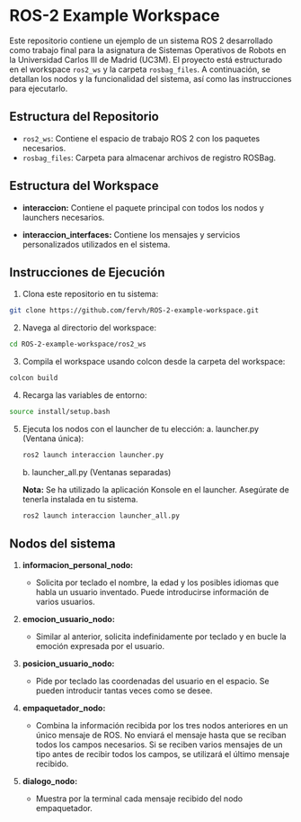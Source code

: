 # ROS-2 Example Workspace

Este repositorio contiene un ejemplo de un sistema ROS 2 desarrollado como trabajo final para la asignatura de Sistemas Operativos de Robots en la Universidad Carlos III de Madrid (UC3M). El proyecto está estructurado en el workspace `ros2_ws` y la carpeta `rosbag_files`. A continuación, se detallan los nodos y la funcionalidad del sistema, así como las instrucciones para ejecutarlo.

## Estructura del Repositorio

- `ros2_ws`: Contiene el espacio de trabajo ROS 2 con los paquetes necesarios.
- `rosbag_files`: Carpeta para almacenar archivos de registro ROSBag.

## Estructura del Workspace

- **interaccion:**
  Contiene el paquete principal con todos los nodos y launchers necesarios.

- **interaccion_interfaces:**
  Contiene los mensajes y servicios personalizados utilizados en el sistema.


## Instrucciones de Ejecución

1. Clona este repositorio en tu sistema:

```bash
git clone https://github.com/fervh/ROS-2-example-workspace.git
```

2. Navega al directorio del workspace:

```bash
cd ROS-2-example-workspace/ros2_ws
```

3. Compila el workspace usando colcon desde la carpeta del workspace:

```bash
colcon build
```

4. Recarga las variables de entorno:

```bash
source install/setup.bash
```

5. Ejecuta los nodos con el launcher de tu elección:
      a. launcher.py (Ventana única):
  
      ```bash
      ros2 launch interaccion launcher.py
      ```
      
      b. launcher_all.py (Ventanas separadas)
   
      **Nota:** Se ha utilizado la aplicación Konsole en el launcher. Asegúrate de tenerla instalada en tu sistema.

      ```bash
      ros2 launch interaccion launcher_all.py
      ```

## Nodos del sistema

1. **informacion_personal_nodo:**
   - Solicita por teclado el nombre, la edad y los posibles idiomas que habla un usuario inventado. Puede introducirse información de varios usuarios.

2. **emocion_usuario_nodo:**
   - Similar al anterior, solicita indefinidamente por teclado y en bucle la emoción expresada por el usuario.

3. **posicion_usuario_nodo:**
   - Pide por teclado las coordenadas del usuario en el espacio. Se pueden introducir tantas veces como se desee.

4. **empaquetador_nodo:**
   - Combina la información recibida por los tres nodos anteriores en un único mensaje de ROS. No enviará el mensaje hasta que se reciban todos los campos necesarios. Si se reciben varios mensajes de un tipo antes de recibir todos los campos, se utilizará el último mensaje recibido.

5. **dialogo_nodo:**
   - Muestra por la terminal cada mensaje recibido del nodo empaquetador.
